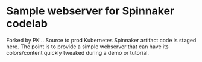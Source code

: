 # Sample webserver for Spinnaker codelab
Forked by PK ..
Source to prod Kubernetes Spinnaker artifact code is staged here. The point is
to provide a simple webserver that can have its colors/content quickly tweaked
during a demo or tutorial.
